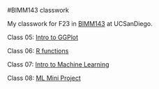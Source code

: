 #BIMM143 classwork

My classwork for F23 in [BIMM143](https://bioboot.github.io/bimm143_F23/schedule/#15) at UCSanDiego.

Class 05: [Intro to GGPlot](https://github.com/t6lee21/Bimm143_github/blob/main/class05/class05.md)

Class 06: [R functions](https://github.com/t6lee21/Bimm143_github/blob/main/class06/class06.md)

Class 07: [Intro to Machine Learning](https://github.com/t6lee21/Bimm143_github/blob/main/class07/Class07.md)

Class 08: [ML Mini Project](https://github.com/t6lee21/Bimm143_github/blob/main/class08/class08.md)
